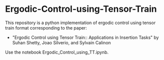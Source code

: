 # Ergodic-Control-using-Tensor-Train
This repository is a python implementation of ergodic control using tensor train format corresponding to the paper: 
- "Ergodic Control using Tensor Train:: Applications in Insertion Tasks" by Suhan Shetty, Joao Silverio, and Sylvain Calinon

Use the notebook Ergodic_Control_using_TT.ipynb.
